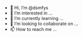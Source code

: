 - 👋 Hi, I’m @dsmfys
- 👀 I’m interested in ...
- 🌱 I’m currently learning ...
- 💞️ I’m looking to collaborate on ...
- 📫 How to reach me ...

<!---
dsmfys/dsmfys is a ✨ special ✨ repository because its `README.md` (this file) appears on your GitHub profile.
You can click the Preview link to take a look at your changes.
--->
